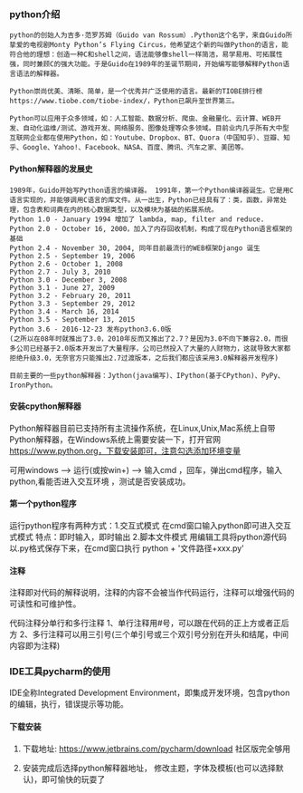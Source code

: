### python介绍

    python的创始人为吉多·范罗苏姆（Guido van Rossum）.Python这个名字，来自Guido所挚爱的电视剧Monty Python’s Flying Circus，他希望这个新的叫做Python的语言，能符合他的理想：创造一种C和shell之间，语法能够像shell一样简洁，易学易用、可拓展性强，同时兼顾C的强大功能。于是Guido在1989年的圣诞节期间，开始编写能够解释Python语言语法的解释器。

    Python崇尚优美、清晰、简单，是一个优秀并广泛使用的语言。最新的TIOBE排行榜https://www.tiobe.com/tiobe-index/，Python已飙升至世界第三。

    Python可以应用于众多领域，如：人工智能、数据分析、爬虫、金融量化、云计算、WEB开发、自动化运维/测试、游戏开发、网络服务、图像处理等众多领域。目前业内几乎所有大中型互联网企业都在使用Python，如：Youtube、Dropbox、BT、Quora（中国知乎）、豆瓣、知乎、Google、Yahoo!、Facebook、NASA、百度、腾讯、汽车之家、美团等。

#### Python解释器的发展史

    1989年，Guido开始写Python语言的编译器。 1991年，第一个Python编译器诞生。它是用C语言实现的，并能够调用C语言的库文件。从一出生，Python已经具有了：类，函数，异常处理，包含表和词典在内的核心数据类型，以及模块为基础的拓展系统。
    Python 1.0 - January 1994 增加了 lambda, map, filter and reduce.
    Python 2.0 - October 16, 2000，加入了内存回收机制，构成了现在Python语言框架的基础
    Python 2.4 - November 30, 2004, 同年目前最流行的WEB框架Django 诞生
    Python 2.5 - September 19, 2006
    Python 2.6 - October 1, 2008
    Python 2.7 - July 3, 2010
    Python 3.0 - December 3, 2008
    Python 3.1 - June 27, 2009
    Python 3.2 - February 20, 2011
    Python 3.3 - September 29, 2012
    Python 3.4 - March 16, 2014
    Python 3.5 - September 13, 2015
    Python 3.6 - 2016-12-23 发布python3.6.0版
    (之所以在08年时就推出了3.0，2010年反而又推出了2.7？是因为3.0不向下兼容2.0，而很多公司已经基于2.0版本开发出了大量程序，公司已然投入了大量的人财物力，这就导致大家都拒绝升级3.0，无奈官方只能推出2.7过渡版本，之后我们都应该采用3.0解释器开发程序)

    目前主要的一些python解释器：Jython(java编写)、IPython(基于CPython)、PyPy、IronPython。

#### 安装cpython解释器

Python解释器目前已支持所有主流操作系统，在Linux,Unix,Mac系统上自带Python解释器，在Windows系统上需要安装一下，打开官网 https://www.python.org，下载安装即可，注意勾选添加环境变量

可用windows --> 运行(或按win+) --> 输入cmd ，回车，弹出cmd程序，输入python,看能否进入交互环境 ，测试是否安装成功。

#### 第一个python程序

运行python程序有两种方式：1.交互式模式   在cmd窗口输入python即可进入交互式模式 特点：即时输入，即时输出
                       2.脚本文件模式 用编辑工具将python源代码以.py格式保存下来，在cmd窗口执行 python + '文件路径+xxx.py'

#### 注释

注释即对代码的解释说明，注释的内容不会被当作代码运行，注释可以增强代码的可读性和可维护性。

代码注释分单行和多行注释
1、单行注释用#号，可以跟在代码的正上方或者正后方
2、多行注释可以用三引号(三个单引号或三个双引号分别在开头和结尾，中间内容即为注释)

### IDE工具pycharm的使用

IDE全称Integrated Development Environment，即集成开发环境，包含python的编辑，执行，错误提示等功能。

#### 下载安装

1. 下载地址: https://www.jetbrains.com/pycharm/download  社区版完全够用

2. 安装完成后选择python解释器地址， 修改主题，字体及模板(也可以选择默认)，即可愉快的玩耍了




